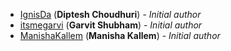<!-- Please use this format to add your contributions to this file -->
<!-- [SocialUsernameName](Profile-Url) (**Your Name**) - _Description of your contribution in a few words_ -->

- [IgnisDa](https://github.com/IgnisDa/) (**Diptesh Choudhuri**) - _Initial author_
- [itsmegarvi](https://github.com/itsmegarvi/) (**Garvit Shubham**) - _Initial author_
- [ManishaKallem](https://github.com/ManishaKallem/) (**Manisha Kallem**) - _Initial author_